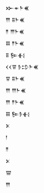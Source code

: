 <div class='block'>
<div class='line'>𒁍𒄬𒈨𒌍</div>
<div class='line'>𒐈 𒐉𒈨𒌍</div>
<div class='line'>𒈫 𒐈𒈨𒌍</div>
<div class='line'>𒐋 𒈫𒈨𒌍</div>
<div class='line'>𒐉 𒌉𒈬</div>
<div class='line'>𒌋𒌋𒐊 𒊩𒄞𒈨𒌍</div>
<div class='line'>𒐊 𒐉𒈨𒌍</div>
<div class='line'>𒐈 𒐈𒈨𒌍</div>
<div class='line'>𒐈 𒈫𒈨𒌍</div>
<div class='line'>𒐋 𒌉𒊩𒈬</div>
<div class='line'>𒉽</div>
<div class='line'>𒁹</div>
<div class='line'>𒈫</div>
<div class='line'>𒉽</div>
<div class='line'>𒐌</div>
<div class='line'>𒐈</div>
</div>